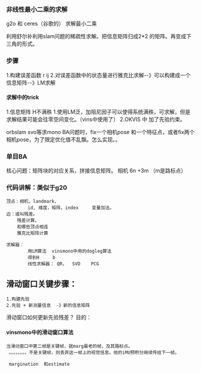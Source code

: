 ### 非线性最小二乘的求解
g2o 和 ceres（谷歌的） 求解最小二乘  

利用舒尔补利用slam问题的稀疏性求解。把信息矩阵归成2*2 的矩阵。再变成下三角的形式。

### 步骤
1.构建误差函数  r ij
2.对误差函数中的状态量进行雅克比求解--》可以构建成一个信息矩阵--》LM求解

#### 求解中的trick
1.信息矩阵 H不满秩
    1.使用LM泛，加阻尼因子可以使得系统满秩，可求解，但是求解结果可能会往零空间变化。（vins中使用了）
2.OKVIS  中 加了先验约束。

orbslam  svo等求mono BA问题时，fix一个相机pose 和一个特征点，或者fix两个相机pose，为了限定优化值不乱飘。怎么实现。。
### 单目BA 
核心问题：矩阵块的对应关系，拼接信息矩阵。
相机 6n  +3m （m是路标点）
### 代码讲解：类似于g20
    顶点：相机，landmark，
            id, 维度，矩阵，index     变量加法。
    边：或叫残差。
        残差计算。
        和哪些顶点相连
        雅克比矩阵计算
        
    求解器：
            用LM算法  vinsmono中用的dogleg算法
            得到H     b
            线性求解器： QR，  SVD    PCG
            
            
            
            
##   滑动窗口关键步骤：
    1.构建先验
    2.先验 + 新测量信息  -》新的信息矩阵
        
滑动窗口如何更新先验残差？
    目的：

#### vinsmono中的滑动窗口算法
    当滑动窗口中第二帧是关键帧，就marg最老的帧，及其路标点。
     。。。。。。。。不是关键帧，则丢弃这一帧上的视觉信息。他的iMU预积分继续传给下一帧。
     
     margination  和estimate
